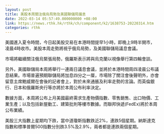 ```yaml
---
layout: post
title: 美股本周關注俄烏局勢及美國聯儲局議息
date: 2022-03-14 05:57:49.000000000 +08:00
link: https://news.rthk.hk/rthk/ch/component/k2/1638753-20220314.htm
categories: rthk
---
```


美國進入夏令時間，今日起美股交易在本港時間提早1小時，即晚上9時半開市，凌晨4時收市。美股本周走勢將視乎俄烏局勢，及美國聯儲局議息會議。

市場將繼續關注俄烏緊張局勢，俄羅斯表示將與烏克蘭以視像舉行第四輪會談。

另外，美國聯儲局本周將舉行一連兩日議息會議，並將於本港時間周四凌晨公布議息結果。市場普遍預期聯儲局將加息四分之一厘，市場除了關注會後聲明外，亦會留意主席鮑威爾在會後的記者會上，對於未來通脹及利率走勢的言論。而英倫銀行、日本和俄羅斯央行等亦將於本周公布利率決定。

數據方面，本周將公布上月美國最終需求生產物價指數、零售銷售、出口物價、工業生產；以及包括新屋動工、建築批則等樓市數據。而聯邦快遞(FedEx)將於本周公布業績。

美股三大指數上星期均下跌，當中道瓊斯指數跌近2%，連跌5個星期。納斯達克指數和標準普爾500指數分別跌3.5%及2.9%，兩者都是連跌兩個星期。
